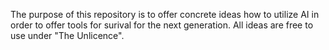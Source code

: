 The purpose of this repository is to offer concrete ideas how to utilize AI in order to offer tools for surival for the next generation. All ideas are free to use under "The Unlicence". 
